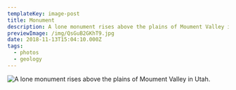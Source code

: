 ```yaml
---
templateKey: image-post
title: Monument
description: A lone monument rises above the plains of Moument Valley in Utah.
previewImage: /img/QsGuB2GKhT9.jpg
date: 2018-11-13T15:04:10.000Z
tags:
  - photos
  - geology
---
```

![A lone monument rises above the plains of Moument Valley in Utah.](/img/QsGuB2GKhT9.jpg)
